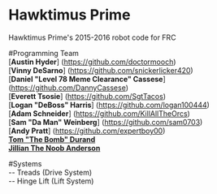 # Hawktimus Prime 		
Hawktimus Prime's 2015-2016 robot code for FRC
 
#Programming Team		
[**Austin Hyder**] (https://github.com/doctormooch)		
[**Vinny DeSarno**] (https://github.com/snickerlicker420)		
[**Daniel "Level 78 Meme Clearance" Cassese**] (https://github.com/DannyCassese)		
[**Everett Tsosie**] (https://github.com/SgtTacos)		
[**Logan "DeBoss" Harris**] (https://github.com/logan100444)		
[**Adam Schneider**] (https://github.com/KillAllTheOrcs)		
[**Sam "Da Man" Weinberg**] (https://github.com/sam0703)		
[**Andy Pratt**] (https://github.com/expertboy00)		
[**Tom "The Bomb" Durand**](https://github.com/DurandThomas)  
[**Jillian The Noob Anderson**](https://github.com/galaxygaleas)
 
#Systems		
 -- Treads (Drive System)		
 -- Hinge Lift (Lift System)
